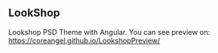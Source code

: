 ## LookShop

Lookshop PSD Theme with Angular.
You can see preview on: https://coreangel.github.io/LookshopPreview/
